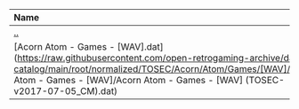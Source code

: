 |Name|Size|
|:---|---:|
|[..](../index.html)|DIR|
|[Acorn Atom - Games - [WAV].dat](https://raw.githubusercontent.com/open-retrogaming-archive/dat-catalog/main/root/normalized/TOSEC/Acorn/Atom/Games/[WAV]/Acorn Atom - Games - [WAV]/Acorn Atom - Games - [WAV] (TOSEC-v2017-07-05_CM).dat)|4592|
